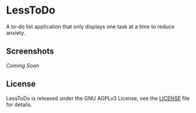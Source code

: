 # LessToDo
A to-do list application that only displays one task at a time to reduce anxiety.

## Screenshots

_Coming Soon_

## License
LessToDo is released under the GNU AGPLv3 License, see the [LICENSE](./LICENSE) file for details.
